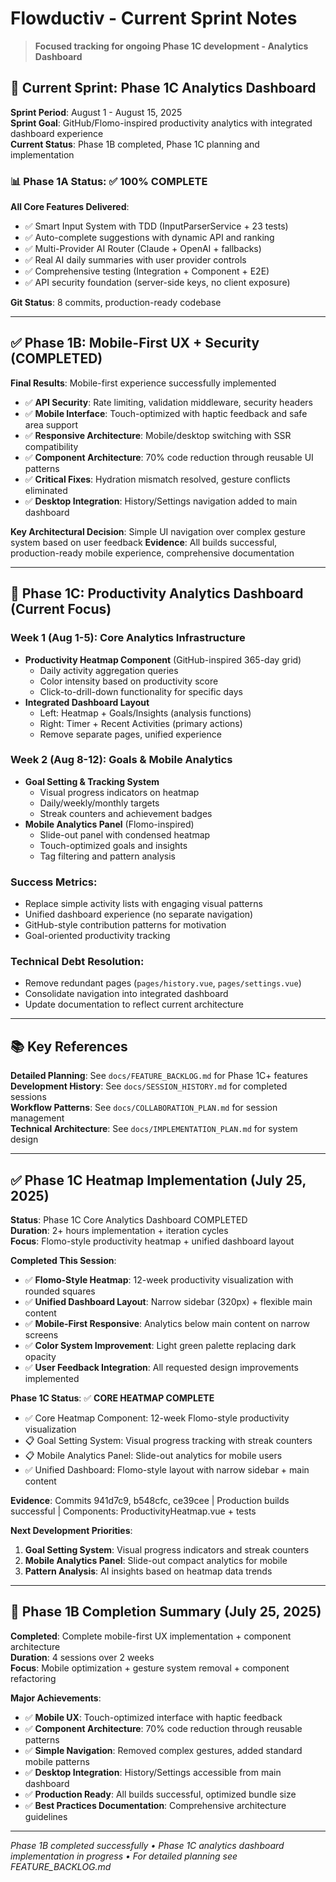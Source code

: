 # Flowductiv - Current Sprint Notes

> **Focused tracking for ongoing Phase 1C development - Analytics Dashboard**

## 🎯 **Current Sprint: Phase 1C Analytics Dashboard**

**Sprint Period**: August 1 - August 15, 2025  
**Sprint Goal**: GitHub/Flomo-inspired productivity analytics with integrated dashboard experience  
**Current Status**: Phase 1B completed, Phase 1C planning and implementation

### **📊 Phase 1A Status: ✅ 100% COMPLETE**

**All Core Features Delivered**:
- ✅ Smart Input System with TDD (InputParserService + 23 tests)
- ✅ Auto-complete suggestions with dynamic API and ranking
- ✅ Multi-Provider AI Router (Claude + OpenAI + fallbacks)
- ✅ Real AI daily summaries with user provider controls
- ✅ Comprehensive testing (Integration + Component + E2E)
- ✅ API security foundation (server-side keys, no client exposure)

**Git Status**: 8 commits, production-ready codebase

---

## ✅ **Phase 1B: Mobile-First UX + Security (COMPLETED)**

**Final Results**: Mobile-first experience successfully implemented
- ✅ **API Security**: Rate limiting, validation middleware, security headers
- ✅ **Mobile Interface**: Touch-optimized with haptic feedback and safe area support
- ✅ **Responsive Architecture**: Mobile/desktop switching with SSR compatibility
- ✅ **Component Architecture**: 70% code reduction through reusable UI patterns
- ✅ **Critical Fixes**: Hydration mismatch resolved, gesture conflicts eliminated
- ✅ **Desktop Integration**: History/Settings navigation added to main dashboard

**Key Architectural Decision**: Simple UI navigation over complex gesture system based on user feedback
**Evidence**: All builds successful, production-ready mobile experience, comprehensive documentation

---

## 🎯 **Phase 1C: Productivity Analytics Dashboard (Current Focus)**

### **Week 1 (Aug 1-5): Core Analytics Infrastructure**
- **Productivity Heatmap Component** (GitHub-inspired 365-day grid)
  - Daily activity aggregation queries
  - Color intensity based on productivity score
  - Click-to-drill-down functionality for specific days
- **Integrated Dashboard Layout**
  - Left: Heatmap + Goals/Insights (analysis functions)
  - Right: Timer + Recent Activities (primary actions)
  - Remove separate pages, unified experience

### **Week 2 (Aug 8-12): Goals & Mobile Analytics**
- **Goal Setting & Tracking System**
  - Visual progress indicators on heatmap
  - Daily/weekly/monthly targets
  - Streak counters and achievement badges
- **Mobile Analytics Panel** (Flomo-inspired)
  - Slide-out panel with condensed heatmap
  - Touch-optimized goals and insights
  - Tag filtering and pattern analysis

### **Success Metrics**:
- Replace simple activity lists with engaging visual patterns
- Unified dashboard experience (no separate navigation)
- GitHub-style contribution patterns for motivation
- Goal-oriented productivity tracking

### **Technical Debt Resolution**:
- Remove redundant pages (`pages/history.vue`, `pages/settings.vue`)
- Consolidate navigation into integrated dashboard
- Update documentation to reflect current architecture

---

## 📚 **Key References**

**Detailed Planning**: See `docs/FEATURE_BACKLOG.md` for Phase 1C+ features  
**Development History**: See `docs/SESSION_HISTORY.md` for completed sessions  
**Workflow Patterns**: See `docs/COLLABORATION_PLAN.md` for session management  
**Technical Architecture**: See `docs/IMPLEMENTATION_PLAN.md` for system design

---

## ✅ **Phase 1C Heatmap Implementation (July 25, 2025)**

**Status**: Phase 1C Core Analytics Dashboard COMPLETED  
**Duration**: 2+ hours implementation + iteration cycles  
**Focus**: Flomo-style productivity heatmap + unified dashboard layout

**Completed This Session**:
- ✅ **Flomo-Style Heatmap**: 12-week productivity visualization with rounded squares
- ✅ **Unified Dashboard Layout**: Narrow sidebar (320px) + flexible main content
- ✅ **Mobile-First Responsive**: Analytics below main content on narrow screens
- ✅ **Color System Improvement**: Light green palette replacing dark opacity
- ✅ **User Feedback Integration**: All requested design improvements implemented

**Phase 1C Status**: ✅ **CORE HEATMAP COMPLETE**
- ✅ Core Heatmap Component: 12-week Flomo-style productivity visualization
- 📋 Goal Setting System: Visual progress tracking with streak counters  
- 📋 Mobile Analytics Panel: Slide-out analytics for mobile users
- ✅ Unified Dashboard: Flomo-style layout with narrow sidebar + main content

**Evidence**: Commits 941d7c9, b548cfc, ce39cee | Production builds successful | Components: ProductivityHeatmap.vue + tests

**Next Development Priorities**:
1. **Goal Setting System**: Visual progress indicators and streak counters
2. **Mobile Analytics Panel**: Slide-out compact analytics for mobile
3. **Pattern Analysis**: AI insights based on heatmap data trends

---

## 🔄 **Phase 1B Completion Summary (July 25, 2025)**

**Completed**: Complete mobile-first UX implementation + component architecture  
**Duration**: 4 sessions over 2 weeks  
**Focus**: Mobile optimization + gesture system removal + component refactoring

**Major Achievements**:
- ✅ **Mobile UX**: Touch-optimized interface with haptic feedback
- ✅ **Component Architecture**: 70% code reduction through reusable patterns
- ✅ **Simple Navigation**: Removed complex gestures, added standard mobile patterns
- ✅ **Desktop Integration**: History/Settings accessible from main dashboard
- ✅ **Production Ready**: All builds successful, optimized bundle size
- ✅ **Best Practices Documentation**: Comprehensive architecture guidelines

---

*Phase 1B completed successfully • Phase 1C analytics dashboard implementation in progress • For detailed planning see FEATURE_BACKLOG.md*